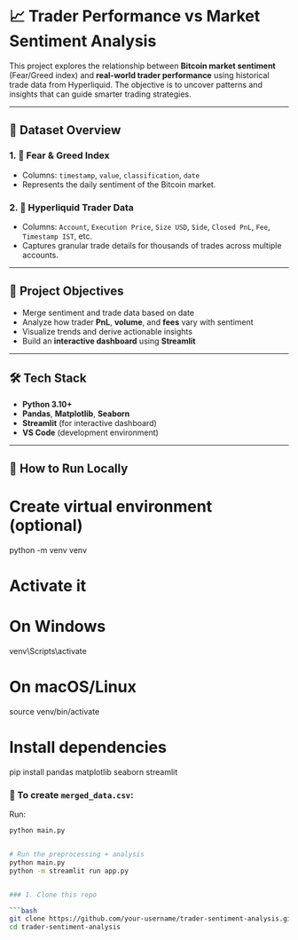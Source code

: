 # 📈 Trader Performance vs Market Sentiment Analysis

This project explores the relationship between **Bitcoin market sentiment** (Fear/Greed index) and **real-world trader performance** using historical trade data from Hyperliquid. The objective is to uncover patterns and insights that can guide smarter trading strategies.

---

## 📂 Dataset Overview

### 1. 🧠 Fear & Greed Index
- Columns: `timestamp`, `value`, `classification`, `date`
- Represents the daily sentiment of the Bitcoin market.

### 2. 💼 Hyperliquid Trader Data
- Columns: `Account`, `Execution Price`, `Size USD`, `Side`, `Closed PnL`, `Fee`, `Timestamp IST`, etc.
- Captures granular trade details for thousands of trades across multiple accounts.

---

## 🎯 Project Objectives

- Merge sentiment and trade data based on date
- Analyze how trader **PnL**, **volume**, and **fees** vary with sentiment
- Visualize trends and derive actionable insights
- Build an **interactive dashboard** using **Streamlit**

---

## 🛠️ Tech Stack

- **Python 3.10+**
- **Pandas**, **Matplotlib**, **Seaborn**
- **Streamlit** (for interactive dashboard)
- **VS Code** (development environment)

---

## 🚀 How to Run Locally
# Create virtual environment (optional)
python -m venv venv
# Activate it
# On Windows
venv\Scripts\activate
# On macOS/Linux
source venv/bin/activate

# Install dependencies
pip install pandas matplotlib seaborn streamlit

### 🔹 To create `merged_data.csv`:   
Run:
```bash   
python main.py     


# Run the preprocessing + analysis
python main.py      
python -m streamlit run app.py


### 1. Clone this repo

```bash
git clone https://github.com/your-username/trader-sentiment-analysis.git
cd trader-sentiment-analysis
